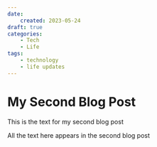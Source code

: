 ```yaml
---
date:
    created: 2023-05-24
draft: true
categories:
    - Tech
    - Life
tags:
    - technology
    - life updates
---
```


# My Second Blog Post

This is the text for my second blog post

<!-- more -->

All the text here appears in the second blog post
